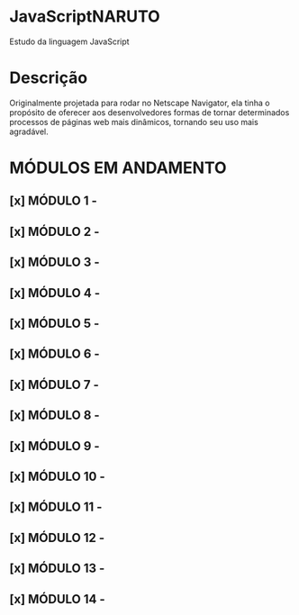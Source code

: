 # JavaScriptNARUTO

Estudo da linguagem JavaScript

# Descrição

Originalmente projetada para rodar no Netscape Navigator, ela tinha o propósito de oferecer aos desenvolvedores formas de tornar determinados processos de páginas web mais dinâmicos, tornando seu uso mais agradável.

# MÓDULOS EM ANDAMENTO

## [x] MÓDULO 1 -
## [x] MÓDULO 2 -
## [x] MÓDULO 3 -
## [x] MÓDULO 4 -
## [x] MÓDULO 5 -
## [x] MÓDULO 6 -
## [x] MÓDULO 7 -
## [x] MÓDULO 8 -
## [x] MÓDULO 9 -
## [x] MÓDULO 10 -
## [x] MÓDULO 11 -
## [x] MÓDULO 12 -
## [x] MÓDULO 13 -
## [x] MÓDULO 14 -

